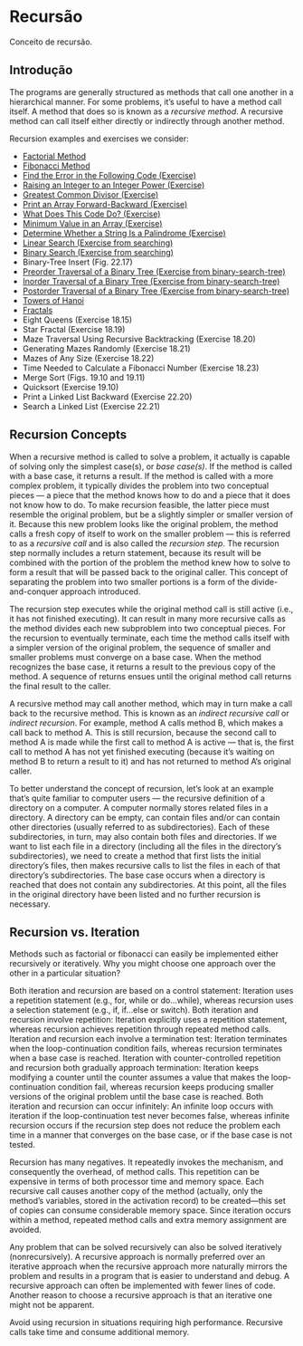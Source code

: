 # Recursão
Conceito de recursão.


## Introdução

The programs are generally structured as methods that call one another in a hierarchical manner. For some problems, 
 it’s useful to have a method call itself. A method that does so is known as a *recursive method*. A recursive method 
 can call itself either directly or indirectly through another method.
  
Recursion examples and exercises we consider:
* [Factorial Method](https://github.com/AlbertHambardzumyan/recursion/blob/master/src/factorial_method/FACTORIAL_METHOD.md)
* [Fibonacci Method](https://github.com/AlbertHambardzumyan/recursion/blob/master/src/fibonacci_method/FIBONACCI_METHOD.md)
* [Find the Error in the Following Code (Exercise)](https://github.com/AlbertHambardzumyan/recursion/blob/master/src/find_error/FIND_ERROR.md)
* [Raising an Integer to an Integer Power (Exercise)](https://github.com/AlbertHambardzumyan/recursion/blob/master/src/power_method/POWER_METHOD.md)
* [Greatest Common Divisor (Exercise)](https://github.com/AlbertHambardzumyan/recursion/blob/master/src/greatest_common_divisor/GREATEST_COMMON_DIVISOR.md)
* [Print an Array Forward-Backward (Exercise)](https://github.com/AlbertHambardzumyan/recursion/blob/master/src/print_array/PRINT_ARRAY.md)
* [What Does This Code Do? (Exercise)](https://github.com/AlbertHambardzumyan/recursion/blob/master/src/what_does_this_code_do/WHAT_DOES_THIS_CODE_DO.md)
* [Minimum Value in an Array (Exercise)](https://github.com/AlbertHambardzumyan/recursion/blob/master/src/minimum_value_in_array/MINIMUM_VALUE_IN_ARRAY.md)
* [Determine Whether a String Is a Palindrome (Exercise)](https://github.com/AlbertHambardzumyan/recursion/blob/master/src/palindrome/PALINDROME.md)
* [Linear Search (Exercise from searching)](https://github.com/AlbertHambardzumyan/searching/blob/master/src/recursive_linear_search/RECURSIVE_LINEAR_SEARCH.md)
* [Binary Search (Exercise from searching)](https://github.com/AlbertHambardzumyan/searching/blob/master/src/recursive_binary_search/RECURSIVE_BINARY_SEARCH.md)
* Binary-Tree Insert (Fig. 22.17)
* [Preorder Traversal of a Binary Tree (Exercise from binary-search-tree)](https://github.com/AlbertHambardzumyan/binary-search-tree/blob/master/src/preorder_traversal/PREORDER_TRAVERSAL.md)
* [Inorder Traversal of a Binary Tree (Exercise from binary-search-tree)](https://github.com/AlbertHambardzumyan/binary-search-tree/blob/master/src/inorder_traversal/INORDER_TRAVERSAL.md) 
* [Postorder Traversal of a Binary Tree (Exercise from binary-search-tree)](https://github.com/AlbertHambardzumyan/binary-search-tree/blob/master/src/postorder_traversal/POSTORDER_TRAVERSAL.md) 
* [Towers of Hanoi](https://github.com/AlbertHambardzumyan/recursion/blob/master/src/towers_of_hanoi/TOWERS_OF_HANOI.md)
* [Fractals](https://github.com/AlbertHambardzumyan/recursion/blob/master/src/koch_curve_fractal/FRACTALS.md) 
* Eight Queens (Exercise 18.15)
* Star Fractal (Exercise 18.19)
* Maze Traversal Using Recursive Backtracking (Exercise 18.20)
* Generating Mazes Randomly (Exercise 18.21)
* Mazes of Any Size (Exercise 18.22)
* Time Needed to Calculate a Fibonacci Number (Exercise 18.23)
* Merge Sort (Figs. 19.10 and 19.11)
* Quicksort (Exercise 19.10)
* Print a Linked List Backward (Exercise 22.20) 
* Search a Linked List (Exercise 22.21)


## Recursion Concepts

When a recursive method is called to solve a problem, it actually is capable of solving only the simplest case(s), 
 or *base case(s)*. If the method is called with a base case, it returns a result. If the method is called with a more 
 complex problem, it typically divides the problem into two conceptual pieces — a piece that the method knows how to do
 and a piece that it does not know how to do. To make recursion feasible, the latter piece must resemble the original 
 problem, but be a slightly simpler or smaller version of it. Because this new problem looks like the original problem, 
 the method calls a fresh copy of itself to work on the smaller problem — this is referred to as a *recursive call* and
 is also called the *recursion step*. The recursion step normally includes a return statement, because its result will 
 be combined with the portion of the problem the method knew how to solve to form a result that will be passed back to 
 the original caller. This concept of separating the problem into two smaller portions is a form of the 
 divide-and-conquer approach introduced.

The recursion step executes while the original method call is still active (i.e., it has not finished executing). It 
 can result in many more recursive calls as the method divides each new subproblem into two conceptual pieces. For the
 recursion to eventually terminate, each time the method calls itself with a simpler version of the original problem, 
 the sequence of smaller and smaller problems must converge on a base case. When the method recognizes the base case, 
 it returns a result to the previous copy of the method. A sequence of returns ensues until the original method call 
 returns the final result to the caller.

A recursive method may call another method, which may in turn make a call back to the recursive method. This is known 
 as an *indirect recursive call* or *indirect recursion*. For example, method A calls method B, which makes a call back
 to method A. This is still recursion, because the second call to method A is made while the first call to method A is 
 active — that is, the first call to method A has not yet finished executing (because it’s waiting on method B to
 return a result to it) and has not returned to method A’s original caller.

To better understand the concept of recursion, let’s look at an example that’s quite familiar to computer users — the
 recursive definition of a directory on a computer. A computer normally stores related files in a directory. A
 directory can be empty, can contain files and/or can contain other directories (usually referred to as subdirectories).
 Each of these subdirectories, in turn, may also contain both files and directories. If we want to list each file in a 
 directory (including all the files in the directory’s subdirectories), we need to create a method that first lists the
 initial directory’s files, then makes recursive calls to list the files in each of that directory’s subdirectories. 
 The base case occurs when a directory is reached that does not contain any subdirectories. At this point, all the 
 files in the original directory have been listed and no further recursion is necessary.


## Recursion vs. Iteration

Methods such as factorial or fibonacci can easily be implemented either recursively or iteratively. Why you might 
 choose one approach over the other in a particular situation?
 
Both iteration and recursion are based on a control statement: Iteration uses a repetition statement (e.g., for, while 
 or do...while), whereas recursion uses a selection statement (e.g., if, if...else or switch). Both iteration and 
 recursion involve repetition: Iteration explicitly uses a repetition statement, whereas recursion achieves repetition 
 through repeated method calls. Iteration and recursion each involve a termination test: Iteration terminates when the 
 loop-continuation condition fails, whereas recursion terminates when a base case is reached. Iteration with 
 counter-controlled repetition and recursion both gradually approach termination: Iteration keeps modifying a counter 
 until the counter assumes a value that makes the loop-continuation condition fail, whereas recursion keeps producing 
 smaller versions of the original problem until the base case is reached. Both iteration and recursion can occur 
 infinitely: An infinite loop occurs with iteration if the loop-continuation test never becomes false, whereas infinite
 recursion occurs if the recursion step does not reduce the problem each time in a manner that converges on the base 
 case, or if the base case is not tested.
 
Recursion has many negatives. It repeatedly invokes the mechanism, and consequently the overhead, of method calls. This
 repetition can be expensive in terms of both processor time and memory space. Each recursive call causes another copy
 of the method (actually, only the method’s variables, stored in the activation record) to be created—this set of
 copies can consume considerable memory space. Since iteration occurs within a method, repeated method calls and extra
 memory assignment are avoided.
 
Any problem that can be solved recursively can also be solved iteratively (nonrecursively). A recursive approach is 
 normally preferred over an iterative approach when the recursive approach more naturally mirrors the problem and 
 results in a program that is easier to understand and debug. A recursive approach can often be implemented with fewer
 lines of code. Another reason to choose a recursive approach is that an iterative one might not be apparent.
 
Avoid using recursion in situations requiring high performance. Recursive calls take time and consume additional memory.
